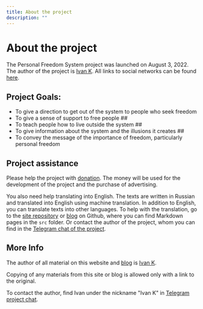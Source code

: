 ```yaml
---
title: About the project
description: ""
---
```

# About the project

The Personal Freedom System project was launched on August 3, 2022. The author of the project is [Ivan K](ivan-k). All links to social networks can be found [here](/en/page/links).

## Project Goals:

- To give a direction to get out of the system to people who seek freedom
- To give a sense of support to free people ##
- To teach people how to live outside the system ##
- To give information about the system and the illusions it creates ##
- To convey the message of the importance of freedom, particularly personal freedom

## Project assistance

Please help the project with [donation](/en/page/donate). The money will be used for the development of the project and the purchase of advertising.

You also need help translating into English. The texts are written in Russian and translated into English using machine translation. In addition to English, you can translate texts into other languages. To help with the translation, go to the [site repository](https://github.com/bozonx/sls-site) or [blog](https://github.com/bozonx/sls-blog) on Github, where you can find Markdown pages in the `src` folder. Or contact the author of the project, whom you can find in the [Telegram chat of the project](https://t.me/cellsfreedom_chat).

## More Info

The author of all material on this website and [blog](https://blog.p-libereco.org) is [Ivan K](ivan-k).

Copying of any materials from this site or blog is allowed only with a link to the original.

To contact the author, find Ivan under the nickname "Ivan K" in [Telegram project chat](https://t.me/slsfreedom_chat).
